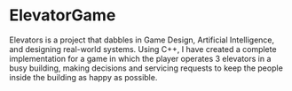 # ElevatorGame
Elevators is a project that dabbles in Game Design, Artificial Intelligence, and designing real-world systems. Using C++, I have created a complete implementation for a game in which the player operates 3 elevators in a busy building, making decisions and servicing requests to keep the people inside the building as happy as possible.
